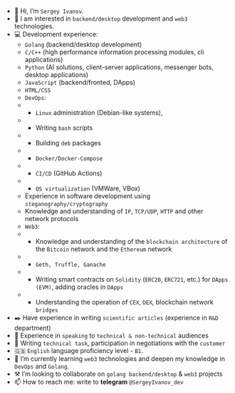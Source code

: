 - 👋 Hi, I’m `Sergey Ivanov`.
- 👀 I am interested in `backend/desktop` development and `web3` technologies.
- :computer: Development experience:
  - `Golang` (backend/desktop development)
  - `С/C++` (high performance information processing modules, cli applications)
  - `Python` (AI solutions, client-server applications, messenger bots, desktop applications)
  - `JavaScript` (backend/fronted, DApps)
  - `HTML/CSS`
  - `DevOps`: 
  -  - `Linux` administration (Debian-like systems), 
  -  - Writing `bash` scripts 
  -  - Building `deb` packages
  -  - `Docker/Docker-Compose`
  -  - `CI/CD` (GitHub Actions)
  -  - `OS virtualization` (VMWare, VBox)
  - Experience in software development using `steganography/cryptography`
  - Knowledge and understanding of `IP`, `TCP/UDP`, `HTTP` and other network protocols
  - `Web3`: 
  -  - Knowledge and understanding of the `blockchain architecture` of the `Bitcoin` network and the `Ethereum` network
  -  - `Geth, Truffle, Ganache`
  -  - Writing smart contracts on `Solidity` (`ERC20`, `ERC721`, etc.) for `DApps (EVM)`, adding oracles in `DApps`
  -  - Understanding the operation of `CEX`, `DEX`, blockchain network `bridges`
- :black_nib: Have experience in writing `scientific articles` (experience in `R&D` department)
- :loudspeaker: Experience in `speaking` to `technical & non-technical` audiences
- :briefcase: Writing `technical task`, participation in negotiations with the `customer`
- :gb: `English` language proficiency level - `B1`.
- :notebook_with_decorative_cover: I’m currently learning `web3` technologies and deepen my knowledge in `DevOps` and `Golang`.
- :hammer_and_pick:	 I’m looking to collaborate on `golang backend/desktop` & `web3` projects
- 📫 How to reach me: write to **telegram** `@SergeyIvanov_dev`



<!---
SergeyIvanovDevelop/SergeyIvanovDevelop is a ✨ special ✨ repository because its `README.md` (this file) appears on your GitHub profile.
You can click the Preview link to take a look at your changes.
--->
